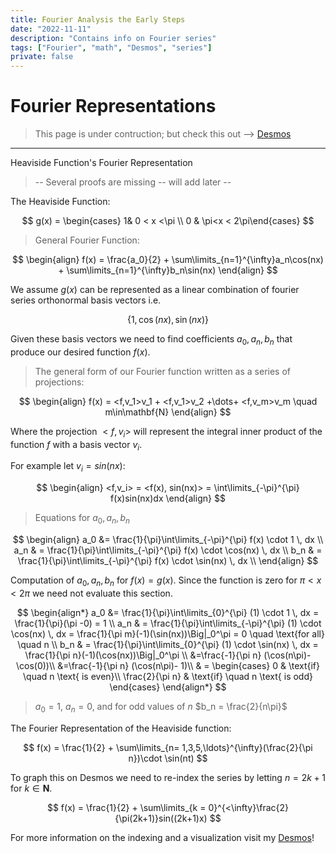 ```yaml
---
title: Fourier Analysis the Early Steps
date: "2022-11-11"
description: "Contains info on Fourier series"
tags: ["Fourier", "math", "Desmos", "series"]
private: false
---
```


# Fourier Representations

> This page is under contruction; but check this out --> [Desmos](https://www.desmos.com/calculator/obdb5ahmfd)

---

Heaviside Function's Fourier Representation

> -- Several proofs are missing -- will add later --

The Heaviside Function:

$$
g(x) = \begin{cases} 1& 0 < x <\pi \\ 0 & \pi<x < 2\pi\end{cases}
$$

> General Fourier Function:

$$
\begin{align}
f(x) = \frac{a_0}{2} + \sum\limits_{n=1}^{\infty}a_n\cos(nx) + \sum\limits_{n=1}^{\infty}b_n\sin(nx)
\end{align}
$$

We assume $g(x)$ can be represented as a linear combination of fourier series orthonormal basis vectors i.e.

$$
\{1,\cos(nx),\sin(nx)\}
$$

Given these basis vectors we need to find coefficients $a_0, a_n, b_n$ that produce our desired function $f(x)$.

> The general form of our Fourier function written as a series of projections:

$$
\begin{align}
    f(x) = <f,v_1>v_1 + <f,v_1>v_2 +\dots+ <f,v_m>v_m \quad m\in\mathbf{N}
\end{align}
$$

Where the projection $<f,v_i>$ will represent the integral inner product of the function $f$ with a basis vector $v_i$.

For example let $v_i = sin(nx)$:

$$
\begin{align}
    <f,v_i> = <f(x), sin(nx)> = \int\limits_{-\pi}^{\pi} f(x)sin(nx)dx
\end{align}
$$

> Equations for $a_0, a_n, b_n$

$$
\begin{align}
    a_0 &= \frac{1}{\pi}\int\limits_{-\pi}^{\pi} f(x) \cdot 1 \, dx \\
    a_n & = \frac{1}{\pi}\int\limits_{-\pi}^{\pi} f(x) \cdot \cos(nx) \, dx \\
    b_n & = \frac{1}{\pi}\int\limits_{-\pi}^{\pi} f(x) \cdot \sin(nx) \, dx \\
\end{align}
$$

Computation of $a_0, a_n, b_n$ for $f(x) = g(x)$. Since the function is zero for $\pi<x<2\pi$ we need not evaluate this section.

$$
\begin{align*}
    a_0 &= \frac{1}{\pi}\int\limits_{0}^{\pi} (1) \cdot 1 \, dx = \frac{1}{\pi}(\pi -0) = 1 \\
    a_n & = \frac{1}{\pi}\int\limits_{-\pi}^{\pi} (1) \cdot \cos(nx) \, dx
     = \frac{1}{\pi m}(-1)(\sin(nx))\Big|_0^\pi
     = 0 \quad \text{for all} \quad n \\
    b_n & = \frac{1}{\pi}\int\limits_{0}^{\pi} (1) \cdot \sin(nx) \, dx
     = \frac{1}{\pi n}(-1)(\cos(nx))\Big|_0^\pi \\
     &=\frac{-1}{\pi n} (\cos(n\pi)- \cos(0))\\
     &=\frac{-1}{\pi n} (\cos(n\pi)- 1)\\
     & =
     \begin{cases}
     0 & \text{if} \quad n \text{ is even}\\
     \frac{2}{\pi n} & \text{if} \quad n \text{ is odd}
     \end{cases}
\end{align*}
$$

> $a_0 = 1$, $a_n = 0$, and for odd values of $n$ $b_n = \frac{2}{n\pi}$

The Fourier Representation of the Heaviside function:

$$
f(x) = \frac{1}{2} + \sum\limits_{n= 1,3,5,\ldots}^{\infty}(\frac{2}{\pi n})\cdot \sin(nt)
$$

To graph this on Desmos we need to re-index the series by letting $n = 2k +1$ for $k\in \mathbf{N}$.

$$
f(x) = \frac{1}{2} + \sum\limits_{k = 0}^{<\infty}\frac{2}{\pi(2k+1)}sin((2k+1)x)
$$

For more information on the indexing and a visualization visit my [Desmos](https://www.desmos.com/calculator/obdb5ahmfd)!
